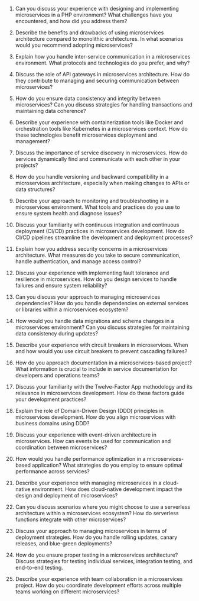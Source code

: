 1. Can you discuss your experience with designing and implementing microservices in a PHP environment? What challenges have you encountered, and how did you address them?

2. Describe the benefits and drawbacks of using microservices architecture compared to monolithic architectures. In what scenarios would you recommend adopting microservices?

3. Explain how you handle inter-service communication in a microservices environment. What protocols and technologies do you prefer, and why?

4. Discuss the role of API gateways in microservices architecture. How do they contribute to managing and securing communication between microservices?

5. How do you ensure data consistency and integrity between microservices? Can you discuss strategies for handling transactions and maintaining data coherence?

6. Describe your experience with containerization tools like Docker and orchestration tools like Kubernetes in a microservices context. How do these technologies benefit microservices deployment and management?

7. Discuss the importance of service discovery in microservices. How do services dynamically find and communicate with each other in your projects?

8. How do you handle versioning and backward compatibility in a microservices architecture, especially when making changes to APIs or data structures?

9. Describe your approach to monitoring and troubleshooting in a microservices environment. What tools and practices do you use to ensure system health and diagnose issues?

10. Discuss your familiarity with continuous integration and continuous deployment (CI/CD) practices in microservices development. How do CI/CD pipelines streamline the development and deployment processes?

11. Explain how you address security concerns in a microservices architecture. What measures do you take to secure communication, handle authentication, and manage access control?

12. Discuss your experience with implementing fault tolerance and resilience in microservices. How do you design services to handle failures and ensure system reliability?

13. Can you discuss your approach to managing microservices dependencies? How do you handle dependencies on external services or libraries within a microservices ecosystem?

14. How would you handle data migrations and schema changes in a microservices environment? Can you discuss strategies for maintaining data consistency during updates?

15. Describe your experience with circuit breakers in microservices. When and how would you use circuit breakers to prevent cascading failures?

16. How do you approach documentation in a microservices-based project? What information is crucial to include in service documentation for developers and operations teams?

17. Discuss your familiarity with the Twelve-Factor App methodology and its relevance in microservices development. How do these factors guide your development practices?

18. Explain the role of Domain-Driven Design (DDD) principles in microservices development. How do you align microservices with business domains using DDD?

19. Discuss your experience with event-driven architecture in microservices. How can events be used for communication and coordination between microservices?

20. How would you handle performance optimization in a microservices-based application? What strategies do you employ to ensure optimal performance across services?

21. Describe your experience with managing microservices in a cloud-native environment. How does cloud-native development impact the design and deployment of microservices?

22. Can you discuss scenarios where you might choose to use a serverless architecture within a microservices ecosystem? How do serverless functions integrate with other microservices?

23. Discuss your approach to managing microservices in terms of deployment strategies. How do you handle rolling updates, canary releases, and blue-green deployments?

24. How do you ensure proper testing in a microservices architecture? Discuss strategies for testing individual services, integration testing, and end-to-end testing.

25. Describe your experience with team collaboration in a microservices project. How do you coordinate development efforts across multiple teams working on different microservices?